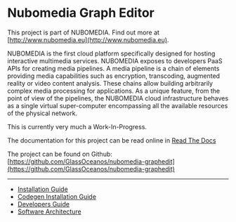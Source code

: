 # Nubomedia Graph Editor

This project is part of NUBOMEDIA. Find out more at [http://www.nubomedia.eu](http://www.nubomedia.eu).

NUBOMEDIA is the first cloud platform specifically designed for hosting interactive multimedia services. NUBOMEDIA exposes to developers PaaS APIs for creating media pipelines. A media pipeline is a chain of elements providing media capabilities such as encryption, transcoding, augmented reality or video content analysis. These chains allow building arbitrarily complex media processing for applications. As a unique feature, from the point of view of the pipelines, the NUBOMEDIA cloud infrastructure behaves as a single virtual super-computer encompassing all the available resources of the physical network.

This is currently very much a Work-In-Progress.

The documentation for this project can be read online in [Read The Docs](http://nubomedia-graph-editor.readthedocs.org/)

The project can be found on Github: [https://github.com/GlassOceanos/nubomedia-graphedit](https://github.com/GlassOceanos/nubomedia-graphedit)

---

- [Installation Guide](installation.md)
- [Codegen Installation Guide](codegeninstall.md)
- [Developers Guide](developers.md)
- [Software Architecture](architecture.md)
